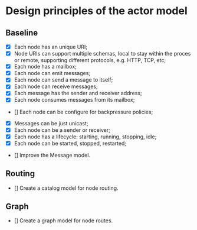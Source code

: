 # Design principles of the actor model

## Baseline

- [x] Each node has an unique URI;
- [x] Node URIs can support multiple schemas, local to stay within the proces or remote, supporting different protocols, e.g. HTTP, TCP, etc;
- [X] Each node has a mailbox;
- [X] Each node can emit messages;
- [X] Each node can send a message to itself;
- [X] Each node can receive messages;
- [X] Each message has the sender and receiver address;
- [X] Each node consumes messages from its mailbox;
- [] Each node can be configure for backpressure policies;
- [X] Messages can be just unicast;
- [X] Each node can be a sender or receiver;
- [X] Each node has a lifecycle: starting, running, stopping, idle;
- [X] Each node can be started, stopped, restarted;
- [] Improve the Message model.

## Routing

- [] Create a catalog model for node routing.

## Graph

- [] Create a graph model for node routes.
